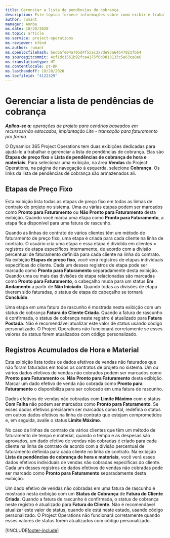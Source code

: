 ```yaml
---
title: Gerenciar a lista de pendências de cobrança
description: Este tópico fornece informações sobre como exibir e trabalhar com a lista de pendências de cobrança no Project Operations.
author: rumant
manager: Annbe
ms.date: 10/20/2020
ms.topic: article
ms.service: project-operations
ms.reviewer: kfend
ms.author: rumant
ms.openlocfilehash: bec6afe04a705d4f55ac3a7de93a64b47021fbb4
ms.sourcegitcommit: 4cf1dc1561b92fca4175f0b3813133c5e63ce8e6
ms.translationtype: HT
ms.contentlocale: pt-BR
ms.lasthandoff: 10/28/2020
ms.locfileid: "4122329"
---
```

# <a name="manage-the-billing-backlog"></a>Gerenciar a lista de pendências de cobrança

_**Aplica-se a:** operações de projeto para cenários baseados em recursos/não estocados, implantação Lite - transação para faturamento pro forma_

O Dynamics 365 Project Operations tem duas exibições dedicadas para ajudá-lo a trabalhar e gerenciar a lista de pendências de cobrança. Elas são **Etapas de preço fixo** e **Lista de pendências de cobrança de hora e materiais**. Para selecionar uma exibição, na área **Vendas** do Project Operations, na página de navegação à esquerda, selecione **Cobrança**. Os links da lista de pendências de cobrança são armazenados ali.

## <a name="fixed-price-milestones"></a>Etapas de Preço Fixo

Esta exibição lista todas as etapas de preço fixo em todas as linhas de contrato do projeto no sistema. Uma ou várias etapas podem ser marcados como **Pronto para Faturamento** ou **Não Pronto para Faturamento** desta exibição. Quando você marca uma etapa como **Pronto para Faturamento**, a etapa fica disponível para uma fatura de rascunho.

Quando as linhas de contrato de vários clientes têm um método de faturamento de preço fixo, uma etapa é criada para cada cliente na linha de contrato. O usuário cria uma etapa e essa etapa é dividida em clientes = registros de etapa específicos internamente, de acordo com a divisão percentual de faturamento definida para cada cliente na linha do contrato. Na exibição **Etapas de preço fixo**, você verá registros de etapas individuais específicas do cliente. Cada um desses registros de etapa pode ser marcado como **Pronto para Faturamento** separadamente desta exibição. Quando uma ou mais das divisões de etapa relacionadas são marcadas como **Pronto para Faturamento**, o cabeçalho muda para um status **Em Andamento** a partir de **Não Iniciado**. Quando todas as divisões de etapa tiverem sido faturadas, o status de etapa do cabeçalho se tornará **Concluído**.

Uma etapa em uma fatura de rascunho é mostrada nesta exibição com um status de cobrança **Fatura do Cliente Criada**. Quando a fatura de rascunho é confirmada, o status de cobrança neste registro é atualizado para **Fatura Postada**. Não é recomendável atualizar este valor de status usando código personalizado. O Project Operations não funcionará corretamente se esses valores de status forem atualizados com código personalizado.

## <a name="time-and-material-billing-backlog"></a>Registros Acumulados de Hora e Material

Esta exibição lista todos os dados efetivos de vendas não faturados que não foram faturados em todos os contratos de projeto no sistema. Um ou vários dados efetivos de vendas não cobrados podem ser marcados como **Pronto para Faturamento** ou **Não Pronto para Faturamento** desta exibição. Marcar um dado efetivo de venda não cobrada como **Pronto para Faturamento** o disponibiliza para ser colocado em uma fatura de rascunho.

Dados efetivos de vendas não cobradas com **Limite Máximo** com o status **Com Falha** não podem ser marcados como **Pronto para Faturamento**. Se esses dados efetivos precisarem ser marcados como tal, redefina o status em outros dados efetivos na linha do contrato que estejam comprometidos e, em seguida, avalie o status **Limite Máximo**.

No caso de linhas de contrato de vários clientes que têm um método de faturamento de tempo e material, quando o tempo e as despesas são aprovados, um dado efetivo de vendas não cobradas é criado para cada cliente na linha de contrato de acordo com a divisão percentual de faturamento definida para cada cliente no linha de contrato. Na exibição **Lista de pendências de cobrança de hora e materiais**, você verá esses dados efetivos individuais de vendas não cobradas específicas do cliente. Cada um desses registros de dados efetivos de vendas não cobradas pode ser marcado como **Pronto para Faturamento** separadamente desta exibição.

Um dado efetivo de vendas não cobradas em uma fatura de rascunho é mostrado nesta exibição com um **Status de Cobrança** de **Fatura do Cliente Criada**. Quando a fatura de rascunho é confirmada, o status de cobrança neste registro é atualizado para **Fatura do Cliente**. Não é recomendável atualizar este valor de status, quando ele está neste estado, usando código personalizado. O Project Operations não funcionará corretamente quando esses valores de status forem atualizados com código personalizado.


[!INCLUDE[footer-include](../includes/footer-banner.md)]